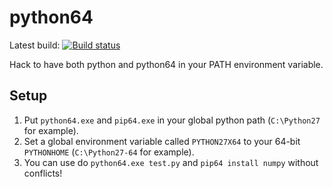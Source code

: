 # python64

Latest build: [![Build status](https://ci.appveyor.com/api/projects/status/cdvs7klyas7pbxl0?svg=true)](https://ci.appveyor.com/project/mrexodia/python64/artifacts)

Hack to have both python and python64 in your PATH environment variable.

## Setup

1. Put `python64.exe` and `pip64.exe` in your global python path (`C:\Python27` for example).
2. Set a global environment variable called `PYTHON27X64` to your 64-bit `PYTHONHOME` (`C:\Python27-64` for example).
3. You can use do `python64.exe test.py` and `pip64 install numpy` without conflicts!
